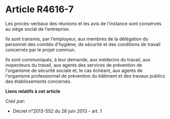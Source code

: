 # Article R4616-7

Les procès-verbaux des réunions et les avis de l'instance sont conservés au siège social de l'entreprise. 

Ils sont transmis, par l'employeur, aux membres de la délégation du personnel des comités d'hygiène, de sécurité et des
conditions de travail concernés par le projet commun. 

Ils sont communiqués, à leur demande, aux médecins du travail, aux inspecteurs du travail, aux agents des services de
prévention de l'organisme de sécurité sociale et, le cas échéant, aux agents de l'organisme professionnel de prévention du
bâtiment et des travaux publics des établissements concernés.

**Liens relatifs à cet article**

_Créé par_:

  - Décret n°2013-552 du 26 juin 2013 - art. 1
